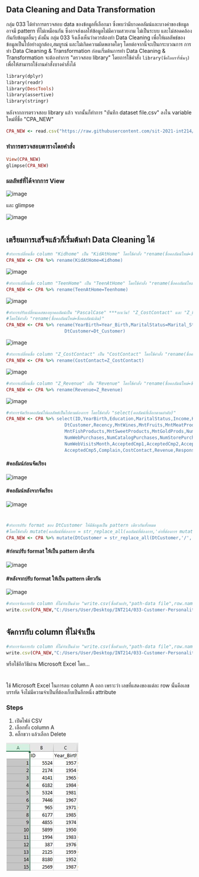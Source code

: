 ## Data Cleaning and Data Transformation

กลุ่ม 033 ได้ทำการตรวจสอบ data ของข้อมูลที่เลือกมา ซึ่งพบว่ามีบางคอลัมน์และบางค่าของข้อมูลอาจมี pattern ที่ไม่เหมือนกัน ซึ่งอาจส่งผลให้ข้อมูลไม่มีความสวยงาม ไม่เป็นระบบ และไม่สอดคล้องกันกับข้อมูลอื่นๆ ดังนั้น กลุ่ม 033 จึงเล็งเห็นว่าควรต้องทำ Data Cleaning เพื่อให้ผลลัพธ์ของข้อมูลเป็นไปอย่างถูกต้อง,สมบูรณ์ และไม่เกิดความผิดพลาดใดๆ โดยต่อจากนี้จะเป็นกระบวณการ การทำ Data Cleaning & Transformation
ก่อนเริ่มต้นการทำ Data Cleaning & Transformation จะต้องทำการ "ตรวจสอบ library" โดยการใช้คำสั่ง ```library(ชื่อไลบรารี่นั้นๆ)``` เพื่อให้สามารถใช้งานคำสั่งบางคำสั่งได้
```ruby
library(dplyr)
library(readr)
library(DescTools)
library(assertive)
library(stringr)
```

หลังจากการตรวจสอบ library แล้ว จากนั้นก็ทำการ "บันทึก dataset file.csv" ลงใน variable ใหม่ที่ชื่อ "CPA_NEW"
```ruby
CPA_NEW <- read.csv("https://raw.githubusercontent.com/sit-2021-int214/033-Customer-Personality-Analysis/main/midterm_assignment/CPA_original.csv")
```
### ทำการตรวจสอบตารางโดยคำสั่ง
```ruby
View(CPA_NEW)
glimpse(CPA_NEW)
```
### ผลลัพธ์ที่ได้จากการ View

![image](https://user-images.githubusercontent.com/73602900/138119437-a1aac7d5-ba0a-4b43-b22e-d77afccdd5a6.png)

และ glimpse

![image](https://user-images.githubusercontent.com/73602900/138119807-d4b3c6ed-aed9-47cb-bd9c-f3bfe6914006.png)
#
## เตรียมการเสร็จแล้วก็เริ่มต้นทำ Data Cleaning ได้
```ruby
#ทำการเปลี่ยนชื่อ column "Kidhome" เป็น "KidAtHome" โดยใช้คำสั่ง "rename(ชื่อคอลัมน์ใหม่=ชื่อคอลัมน์เดิม)"
CPA_NEW <- CPA %>% rename(KidAtHome=Kidhome)
```
![image](https://user-images.githubusercontent.com/73602900/138387540-53558178-b706-4407-b3d9-eace674324f1.png)

```ruby
#ทำการเปลี่ยนชื่อ column "TeenHome" เป็น "TeenAtHome" โดยใช้คำสั่ง "rename(ชื่อคอลัมน์ใหม่=ชื่อคอลัมน์เดิม)"
CPA_NEW <- CPA %>% rename(TeenAtHome=Teenhome)
```
![image](https://user-images.githubusercontent.com/73602900/138388123-11d9aaa9-d2c3-412c-91ea-53807fa8532b.png)

```ruby
#ทำการปรับเปลี่ยนเคสของทุกคอลัมน์เป็น "PascalCase" ***ยกเว้น! "Z_CostContact" และ "Z_Revenue"
#โดยใช้คำสั่ง "rename(ชื่อคอลัมน์ใหม่=ชื่อคอลัมน์เดิม)"
CPA_NEW <- CPA %>% rename(YearBirth=Year_Birth,MaritalStatus=Marital_Status,
                      DtCustomer=Dt_Customer)
```
![image](https://user-images.githubusercontent.com/73602900/138388287-c478894b-074b-49a5-b2be-08b64e40c12a.png)

```ruby
#ทำการเปลี่ยนชื่อ column "Z_CostContact" เป็น "CostContact" โดยใช้คำสั่ง "rename(ชื่อคอลัมน์ใหม่=ชื่อคอลัมน์เดิม)"
CPA_NEW <- CPA %>% rename(CostContact=Z_CostContact)
```
![image](https://user-images.githubusercontent.com/73602900/138394179-b8ea1fd4-bfef-461e-9eaa-19291dcc8871.png)

```ruby
#ทำการเปลี่ยนชื่อ column "Z_Revenue" เป็น "Revenue" โดยใช้คำสั่ง "rename(ชื่อคอลัมน์ใหม่=ชื่อคอลัมน์เดิม)"
CPA_NEW <- CPA %>% rename(Revenue=Z_Revenue)
```
![image](https://user-images.githubusercontent.com/73602900/138394226-68d6fa7d-c6f4-45bd-b05b-811f7ecc7be8.png)

```ruby
#ทำการจัดเรียงคอลัมน์ให้ผลลัพธ์เป็นไปตามต้องการ โดยใช้คำสั่ง "select(คอลัมน์ที่เลือกตามลำดับ)"
CPA_NEW <- CPA %>% select(ID,YearBirth,Education,MaritalStatus,Income,KidAtHome,TeenAtHome,
                      DtCustomer,Recency,MntWines,MntFruits,MntMeatProducts,
                      MntFishProducts,MntSweetProducts,MntGoldProds,NumDealsPurchases,
                      NumWebPurchases,NumCatalogPurchases,NumStorePurchases,
                      NumWebVisitsMonth,AcceptedCmp1,AcceptedCmp2,AcceptedCmp3,AcceptedCmp4,
                      AcceptedCmp5,Complain,CostContact,Revenue,Response)
```
#### #คอลัมน์ก่อนจัดเรียง
![image](https://user-images.githubusercontent.com/73602900/138394485-30c7a425-b03d-46d6-baa5-38f0caf14c95.png)

#### #คอลัมน์หลังจากจัดเรียง
![image](https://user-images.githubusercontent.com/73602900/138394367-6d2a5d93-420f-45fa-b53b-c0550919a0ba.png)
#
```ruby
#ทำการปรับ format ของ DtCustomer ให้มีข้อมูลเป็น pattern เดียวกันทั้งหมด
#โดยใช้คำสั่ง mutate(คอลัมน์ที่ต้องการ = str_replace_all(คอลัมน์ที่ต้องการ,'ค่าที่ต้องการ mutate','ค่าที่จะมาแทนค่าที่ถูก mutate'))
CPA_NEW <- CPA %>% mutate(DtCustomer = str_replace_all(DtCustomer,'/','-'))
```
#### #ก่อนปรับ format ให้เป็น pattern เดียวกัน
![image](https://user-images.githubusercontent.com/73602900/138395194-997ff34b-afc9-4867-bf1f-51cafe6a17a4.png)

#### #หลังจากปรับ format ให้เป็น pattern เดียวกัน
![image](https://user-images.githubusercontent.com/73602900/138395231-e4a2ced9-93db-429e-a2d9-119ede8af7b8.png)

```ruby
#ทำการจัดการกับ column ที่ไม่จำเป็นด้วย "write.csv(ชื่อตัวแปร,"path-data file",row.names = F)"
write.csv(CPA_NEW,"C:/Users/User/Desktop/INT214/033-Customer-Personality-Analysis/midterm_assignment/CPA_cleaned.csv",row.names = F)
```
#
## จัดการกับ column ที่ไม่จำเป็น
```ruby
#ทำการจัดการกับ column ที่ไม่จำเป็นด้วย "write.csv(ชื่อตัวแปร,"path-data file",row.names = F)"
write.csv(CPA_NEW,"C:/Users/User/Desktop/INT214/033-Customer-Personality-Analysis/midterm_assignment/CPA_cleaned.csv",row.names = F)
```
หรือใช้อีกวิธีผ่าน Microsoft Excel โดย...
#
ใช้ Microsoft Excel ในการลบ column A ออก เพราะว่า เลขที่แสดงของแต่ละ row นั้นคือเลขบรรทัด จึงไม่มีความจำเป็นที่ต้องเก็บเป็นอีกหนึ่ง attribute
### Steps
1. เปิดไฟล์ CSV
2. เลือกทั้ง column A
3. คลิ๊กขวา แล้วเลือก Delete

![Alt Text](https://github.com/sit-2021-int214/033-Customer-Personality-Analysis/blob/main/midterm_assignment/excelsolv.JPG)











